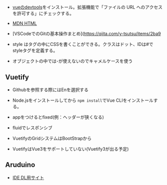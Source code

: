# 

* [vueのdevtools](https://devtools.vuejs.org/)をインストール。拡張機能で「ファイルの URL へのアクセスを許可する」にチェックする。

* [MDN HTML](https://developer.mozilla.org/ja/docs/Web/HTML/Element)

* [VSCodeでのGitの基本操作まとめ](https://qiita.com/y-tsutsu/items/2ba9

* style はタグの中にCSSを書くことができる。クラスはドット、IDは#でstyleタグを定義する。

* オブジェクトの中では-が使えないのでキャメルケースを使う


## Vuetify

* Githubを参照する際にはEnを選択する

* Node.jsをインストールしてから `npm install`でVue CLIをインストールする。

* appをつけるとfixed(例：ヘッダーが狭くなる)
* fluidでレスポンシブ
* VuetifyのGridシステムはBootStrapから

* VuetifyはVue3をサポートしていない(Vuetify3が出る予定)
## Aruduino

* [IDE DL用サイト](https://www.arduino.cc/en/donate/)
